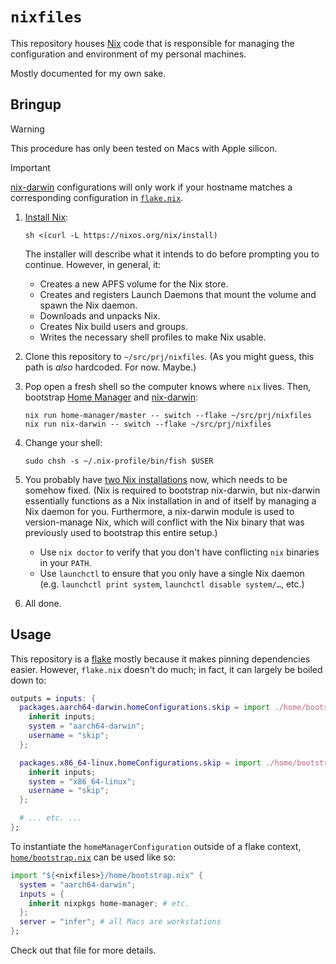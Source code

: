 # `nixfiles`

This repository houses [Nix] code that is responsible for managing the
configuration and environment of my personal machines.

Mostly documented for my own sake.

[nix]: https://nixos.org
[home-manager]: https://github.com/nix-community/home-manager
[nix-darwin]: https://github.com/LnL7/nix-darwin

## Bringup

<!-- prettier-ignore -->
> [!WARNING]
> This procedure has only been tested on Macs with Apple silicon.

<!-- prettier-ignore -->
> [!IMPORTANT]
> [nix-darwin] configurations will only work if your hostname matches a
> corresponding configuration in [`flake.nix`](./flake.nix).

1. [Install Nix](https://nixos.org/download/):

   ```
   sh <(curl -L https://nixos.org/nix/install)
   ```

   The installer will describe what it intends to do before prompting you to
   continue. However, in general, it:

   - Creates a new APFS volume for the Nix store.
   - Creates and registers Launch Daemons that mount the volume and spawn the
     Nix daemon.
   - Downloads and unpacks Nix.
   - Creates Nix build users and groups.
   - Writes the necessary shell profiles to make Nix usable.

1. Clone this repository to `~/src/prj/nixfiles`. (As you might guess, this path
   is _also_ hardcoded. For now. Maybe.)

1. Pop open a fresh shell so the computer knows where `nix` lives. Then,
   bootstrap [Home Manager][home-manager] and [nix-darwin]:

   ```
   nix run home-manager/master -- switch --flake ~/src/prj/nixfiles
   nix run nix-darwin -- switch --flake ~/src/prj/nixfiles
   ```

1. Change your shell:

   ```
   sudo chsh -s ~/.nix-profile/bin/fish $USER
   ```

1. You probably have
   [two Nix installations](https://github.com/LnL7/nix-darwin/issues/931) now,
   which needs to be somehow fixed. (Nix is required to bootstrap nix-darwin,
   but nix-darwin essentially functions as a Nix installation in and of itself
   by managing a Nix daemon for you. Furthermore, a nix-darwin module is used to
   version-manage Nix, which will conflict with the Nix binary that was
   previously used to bootstrap this entire setup.)

   - Use `nix doctor` to verify that you don't have conflicting `nix` binaries
     in your `PATH`.
   - Use `launchctl` to ensure that you only have a single Nix daemon (e.g.
     `launchctl print system`, `launchctl disable system/…`, etc.)

1. All done.

## Usage

This repository is a [flake] mostly because it makes pinning dependencies
easier. However, `flake.nix` doesn't do much; in fact, it can largely be boiled
down to:

[flake]: https://nixos.wiki/wiki/Flakes

```nix
outputs = inputs: {
  packages.aarch64-darwin.homeConfigurations.skip = import ./home/bootstrap.nix {
    inherit inputs;
    system = "aarch64-darwin";
    username = "skip";
  };

  packages.x86_64-linux.homeConfigurations.skip = import ./home/bootstrap.nix {
    inherit inputs;
    system = "x86_64-linux";
    username = "skip";
  };

  # ... etc. ...
};
```

To instantiate the `homeManagerConfiguration` outside of a flake context,
[`home/bootstrap.nix`](./home/bootstrap.nix) can be used like so:

```nix
import "${<nixfiles>}/home/bootstrap.nix" {
  system = "aarch64-darwin";
  inputs = {
    inherit nixpkgs home-manager; # etc.
  };
  server = "infer"; # all Macs are workstations
};
```

Check out that file for more details.
